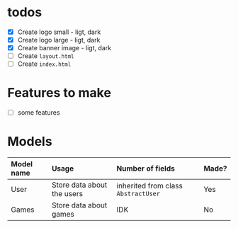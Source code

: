 # todos

- [X] Create logo small - ligt, dark
- [X] Create logo large - ligt, dark
- [X] Create banner image - ligt, dark
- [ ] Create `layout.html`
- [ ] Create `index.html`

# Features to make

- [ ] some features

# Models

| Model name | Usage                      | Number of fields                    | Made? |
| :--------- | :------------------------- | :---------------------------------- | :---- |
| User       | Store data about the users | inherited from class `AbstractUser` | Yes   |
| Games      | Store data about games     | IDK                                 | No    |

